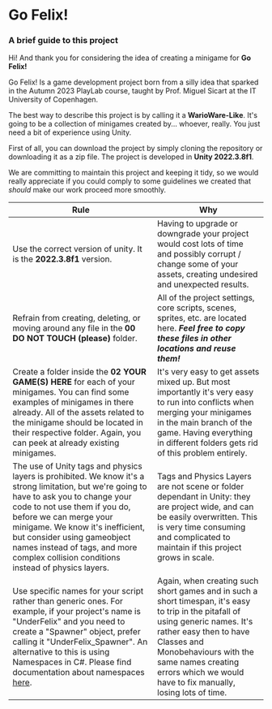 # Go Felix! 
### A brief guide to this project 

Hi! And thank you for considering the idea of creating a minigame for  **Go Felix!**

Go Felix! Is a game development project born from a silly idea that sparked in the Autumn 2023 PlayLab course, taught by Prof. Miguel Sicart at the IT University of Copenhagen.

The best way to describe this project is by calling it a **WarioWare-Like**. It's going to be a collection of minigames created by... whoever, really. You just need a bit of experience using Unity. 



First of all, you can download the project by simply cloning the repository or downloading it as a zip file. The project is developed in **Unity 2022.3.8f1**. 



We are committing to maintain this project and keeping it tidy, so we would really appreciate if you could comply to some guidelines we created that *should* make our work proceed more smoothly.

|Rule| Why  |
|--|--|
|Use the correct version of unity. It is the **2022.3.8f1** version.| Having to upgrade or downgrade your project would cost lots of time and possibly corrupt / change some of your assets, creating undesired and unexpected results. |
| Refrain from creating, deleting, or moving around any file in the **00 DO NOT TOUCH (please)** folder. | All of the project settings, core scripts, scenes, sprites, etc. are located here. ***Feel free to copy these files in other locations and reuse them!***  |
| Create a folder inside the **02 YOUR GAME(S) HERE** for each of your minigames. You can find some examples of minigames in there already. All of the assets related to the minigame should be located in their respective folder. Again, you can peek at already existing minigames.  | It's very easy to get assets mixed up. But most importantly it's very easy to run into conflicts when merging your minigames in the main branch of the game. Having everything in different folders gets rid of this problem entirely. |
| The use of Unity tags and physics layers is prohibited. We know it's a strong limitation, but we're going to have to ask you to change your code to not use them if you do, before we can merge your minigame. We know it's inefficient, but consider using gameobject names instead of tags, and more complex collision conditions instead of physics layers. | Tags and Physics Layers are not scene or folder dependant in Unity: they are project wide, and can be easily overwritten. This is very time consuming and complicated to maintain if this project grows in scale.|
| Use specific names for your script rather than generic ones. For example, if your project's name is "UnderFelix" and you need to create a "Spawner" object, prefer calling it "UnderFelix_Spawner". An alternative to this is using Namespaces in C#. Please find documentation about namespaces [here](https://learn.microsoft.com/en-us/dotnet/csharp/fundamentals/types/namespaces). | Again, when creating such short games and in such a short timespan, it's easy to trip in the pitafall of using generic names. It's rather easy then to have Classes and Monobehaviours with the same names creating errors which we would have to fix manually, losing lots of time.|
